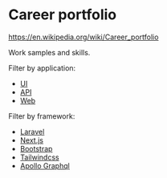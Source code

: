 # Career portfolio

https://en.wikipedia.org/wiki/Career_portfolio

Work samples and skills. 

Filter by application:
- [UI](https://github.com/orgs/souhailmerroun-career-portfolio/repositories?q=ui)
- [API](https://github.com/orgs/souhailmerroun-career-portfolio/repositories?q=api)
- [Web](https://github.com/orgs/souhailmerroun-career-portfolio/repositories?q=web)

Filter by framework:
- [Laravel](https://github.com/orgs/souhailmerroun-career-portfolio/repositories?q=laravel)
- [Next.js](https://github.com/orgs/souhailmerroun-career-portfolio/repositories?q=nextjs)
- [Bootstrap](https://github.com/orgs/souhailmerroun-career-portfolio/repositories?q=bootstrap)
- [Tailwindcss](https://github.com/orgs/souhailmerroun-career-portfolio/repositories?q=tailwindcss)
- [Apollo Graphql](https://github.com/orgs/souhailmerroun-career-portfolio/repositories?q=apollo+graphql)
